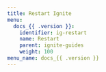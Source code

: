 ```yaml
---
title: Restart Ignite
menu:
  docs_{{ .version }}:
    identifier: ig-restart
    name: Restart
    parent: ignite-guides
    weight: 100
menu_name: docs_{{ .version }}
---
```

